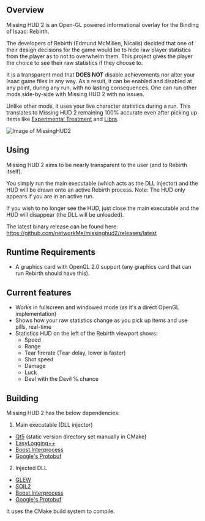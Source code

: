 ## Overview
Missing HUD 2 is an Open-GL powered informational overlay for the Binding of Isaac: Rebirth.

The developers of Rebirth (Edmund McMillen, Nicalis) decided that one of their design decisions for the game would be to hide raw player statistics from the player as to not to overwhelm them.
This project gives the player the choice to see their raw statistics if they choose to.

It is a transparent mod that **DOES NOT** disable achievements nor alter your Isaac game files in any way. As a result, it can be enabled and disabled at any point, during any run, with no lasting consequences. One can run other mods side-by-side with Missing HUD 2 with no issues.

Unlike other mods, it uses your live character statistics during a run. This translates to Missing HUD 2 remaining 100% accurate even after picking up items like [Experimental Treatment](http://bindingofisaacrebirth.gamepedia.com/Experimental_Treatment) and [Libra](http://bindingofisaacrebirth.gamepedia.com/Libra).

![Image of MissingHUD2](https://raw.githubusercontent.com/networkMe/missinghud2/master/doc/isaac-mhud2-example-124.jpg)

## Using
Missing HUD 2 aims to be nearly transparent to the user (and to Rebirth itself).

You simply run the main executable (which acts as the DLL injector) and the HUD will be drawn onto an active Rebirth process.
Note: The HUD only appears if you are in an active run.

If you wish to no longer see the HUD, just close the main executable and the HUD will disappear (the DLL will be unloaded).

The latest binary release can be found here:
https://github.com/networkMe/missinghud2/releases/latest

## Runtime Requirements
* A graphics card with OpenGL 2.0 support (any graphics card that can run Rebirth should have this).

## Current features
* Works in fullscreen and windowed mode (as it's a direct OpenGL implementation)
* Shows how your raw statistics change as you pick up items and use pills, real-time
* Statistics HUD on the left of the Rebirth viewport shows:
  * Speed
  * Range
  * Tear firerate (Tear delay, lower is faster)
  * Shot speed
  * Damage
  * Luck
  * Deal with the Devil % chance

## Building
Missing HUD 2 has the below dependencies:

1. Main executable (DLL injector)
  * [Qt5](http://www.qt.io/) (static version directory set manually in CMake)
  * [EasyLogging++](https://github.com/easylogging/easyloggingpp)
  * [Boost.Interprocess](http://www.boost.org/doc/libs/1_59_0/doc/html/interprocess.html)
  * [Google's Protobuf](https://github.com/google/protobuf)
2. Injected DLL
  * [GLEW](https://github.com/nigels-com/glew)
  * [SOIL2](https://bitbucket.org/SpartanJ/soil2)
  * [Boost.Interprocess](http://www.boost.org/doc/libs/1_59_0/doc/html/interprocess.html)
  * [Google's Protobuf](https://github.com/google/protobuf)
  
It uses the CMake build system to compile.